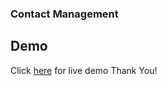 ### Contact Management
## Demo
Click [here](https://rihanbadhon.github.io/contact-management/) for live demo
Thank You!
